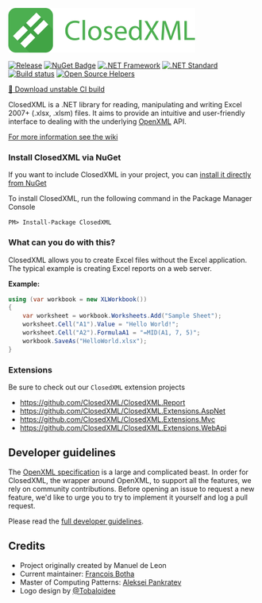 ![ClosedXML](https://github.com/ClosedXML/ClosedXML/blob/develop/resources/logo/readme.png)

[![Release](https://img.shields.io/badge/release-0.95.2-blue.svg)](https://github.com/ClosedXML/ClosedXML/releases/latest) [![NuGet Badge](https://buildstats.info/nuget/ClosedXML)](https://www.nuget.org/packages/ClosedXML/) [![.NET Framework](https://img.shields.io/badge/.NET%20Framework-%3E%3D%204.6-red.svg)](#) [![.NET Standard](https://img.shields.io/badge/.NET%20Standard-%3E%3D%202.0-red.svg)](#) [![Build status](https://ci.appveyor.com/api/projects/status/wobbmnlbukxejjgb?svg=true)](https://ci.appveyor.com/project/ClosedXML/ClosedXML/branch/develop/artifacts)
[![Open Source Helpers](https://www.codetriage.com/closedxml/closedxml/badges/users.svg)](https://www.codetriage.com/closedxml/closedxml)

[💾 Download unstable CI build](https://ci.appveyor.com/project/ClosedXML/ClosedXML/branch/develop/artifacts)

ClosedXML is a .NET library for reading, manipulating and writing Excel 2007+ (.xlsx, .xlsm) files. It aims to provide an intuitive and user-friendly interface to dealing with the underlying [OpenXML](https://github.com/OfficeDev/Open-XML-SDK) API.

[For more information see the wiki](https://github.com/closedxml/closedxml/wiki)

### Install ClosedXML via NuGet

If you want to include ClosedXML in your project, you can [install it directly from NuGet](https://www.nuget.org/packages/ClosedXML)

To install ClosedXML, run the following command in the Package Manager Console

```
PM> Install-Package ClosedXML
```

### What can you do with this?

ClosedXML allows you to create Excel files without the Excel application. The typical example is creating Excel reports on a web server.

**Example:**
```c#
using (var workbook = new XLWorkbook())
{
    var worksheet = workbook.Worksheets.Add("Sample Sheet");
    worksheet.Cell("A1").Value = "Hello World!";
    worksheet.Cell("A2").FormulaA1 = "=MID(A1, 7, 5)";
    workbook.SaveAs("HelloWorld.xlsx");
}
```

### Extensions
Be sure to check out our `ClosedXML` extension projects
- https://github.com/ClosedXML/ClosedXML.Report
- https://github.com/ClosedXML/ClosedXML.Extensions.AspNet
- https://github.com/ClosedXML/ClosedXML.Extensions.Mvc
- https://github.com/ClosedXML/ClosedXML.Extensions.WebApi

## Developer guidelines
The [OpenXML specification](https://www.ecma-international.org/publications/standards/Ecma-376.htm) is a large and complicated beast. In order for ClosedXML, the wrapper around OpenXML, to support all the features, we rely on community contributions. Before opening an issue to request a new feature, we'd like to urge you to try to implement it yourself and log a pull request.

Please read the [full developer guidelines](CONTRIBUTING.md).

## Credits
* Project originally created by Manuel de Leon
* Current maintainer: [Francois Botha](https://github.com/igitur)
* Master of Computing Patterns: [Aleksei Pankratev](https://github.com/Pankraty)
* Logo design by [@Tobaloidee](https://github.com/Tobaloidee)
